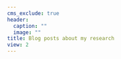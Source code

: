 ```yaml
---
cms_exclude: true
header:
  caption: ""
  image: ""
title: Blog posts about my research 
view: 2
---
```

